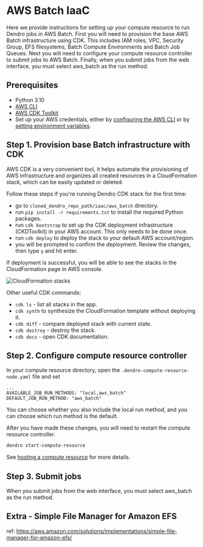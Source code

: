 # AWS Batch IaaC

Here we provide instructions for setting up your compute resource to run Dendro jobs in AWS Batch. First you will need to provision the base AWS Batch infrastructure using CDK. This includes IAM roles, VPC, Security Group, EFS filesystems, Batch Compute Environments and Batch Job Queues. Next you will need to configure your compute resource controller to submit jobs to AWS Batch. Finally, when you submit jobs from the web interface, you must select aws_batch as the run method.

## Prerequisites

- Python 3.10
- [AWS CLI](https://docs.aws.amazon.com/cli/latest/userguide/getting-started-install.html)
- [AWS CDK Toolkit](https://docs.aws.amazon.com/cdk/latest/guide/cli.html)
- Set up your AWS credentials, either by [configuring the AWS CLI](https://docs.aws.amazon.com/cli/latest/userguide/cli-configure-quickstart.html) or by [setting environment variables](https://docs.aws.amazon.com/cli/latest/userguide/cli-configure-envvars.html).


## Step 1. Provision base Batch infrastructure with CDK

AWS CDK is a very convenient tool, it helps automate the provisioning of AWS infrastructure and organizes all created resources in a CloudFormation stack, which can be easily updated or deleted.

Follow these steps if you're running Dendro CDK stack for the first time:
- go to `cloned_dendro_repo_path/iaac/aws_batch` directory.
- run `pip install -r requirements.txt` to install the required Python packages.
- run `cdk bootstrap` to set up the CDK deployment infrastructure (CKDToolkit) in your AWS account. This only needs to be done once.
- run `cdk deploy` to deploy the stack to your default AWS account/region.
- you will be prompted to confirm the deployment. Review the changes, then type `y` and hit enter.

If deployment is successful, you will be able to see the stacks in the CloudFormation page in AWS console.

![CloudFormation stacks](https://github.com/flatironinstitute/dendro/assets/3679296/87ca6dcd-fe59-4afc-b64f-4fcc24b64f86)

Other useful CDK commands:
- `cdk ls` - list all stacks in the app.
- `cdk synth` to synthesize the CloudFormation template without deploying it.
- `cdk diff` - compare deployed stack with current state.
- `cdk destroy` - destroy the stack.
- `cdk docs` - open CDK documentation.

## Step 2. Configure compute resource controller

In your compute resource directory, open the `.dendro-compute-resource-node.yaml` file and set

```
...
AVAILABLE_JOB_RUN_METHODS: "local,aws_batch"
DEFAULT_JOB_RUN_METHOD: "aws_batch"
```

You can choose whether you also include the local run method, and you can choose which run method is the default.

After you have made these changes, you will need to restart the compute resource controller.

```bash
dendro start-compute-resource
```

See [hosting a compute resource](./host_compute_resource.md) for more details.

## Step 3. Submit jobs

When you submit jobs from the web interface, you must select aws_batch as the run method.


## Extra - Simple File Manager for Amazon EFS

ref: https://aws.amazon.com/solutions/implementations/simple-file-manager-for-amazon-efs/